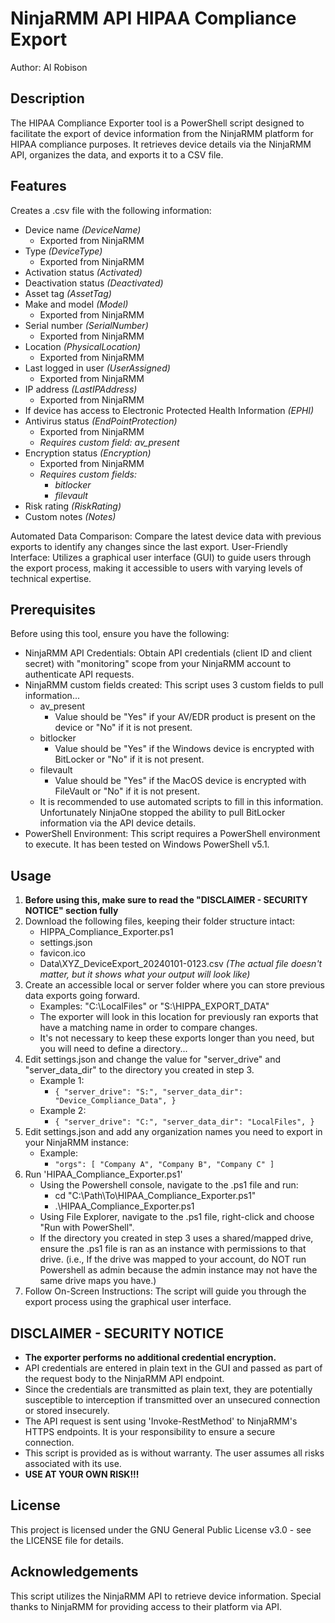 # NinjaRMM API HIPAA Compliance Export
Author:  Al Robison

## Description
The HIPAA Compliance Exporter tool is a PowerShell script designed to facilitate the export of device information from the NinjaRMM platform for HIPAA compliance purposes. It retrieves device details via the NinjaRMM API, organizes the data, and exports it to a CSV file.

## Features
Creates a .csv file with the following information:
- Device name *(DeviceName)*
    - Exported from NinjaRMM
- Type *(DeviceType)*
    - Exported from NinjaRMM
- Activation status *(Activated)*
- Deactivation status *(Deactivated)*
- Asset tag *(AssetTag)*
- Make and model *(Model)*
    - Exported from NinjaRMM
- Serial number *(SerialNumber)*
    - Exported from NinjaRMM
- Location *(PhysicalLocation)*
    - Exported from NinjaRMM
- Last logged in user *(UserAssigned)*
    - Exported from NinjaRMM
- IP address *(LastIPAddress)*
    - Exported from NinjaRMM
- If device has access to Electronic Protected Health Information *(EPHI)*
- Antivirus status *(EndPointProtection)*
    - Exported from NinjaRMM
    - *Requires custom field: av_present*
- Encryption status *(Encryption)*
    - Exported from NinjaRMM
    - *Requires custom fields:*
        - *bitlocker*
        - *filevault*
- Risk rating *(RiskRating)*
- Custom notes *(Notes)*

Automated Data Comparison: Compare the latest device data with previous exports to identify any changes since the last export.
User-Friendly Interface: Utilizes a graphical user interface (GUI) to guide users through the export process, making it accessible to users with varying levels of technical expertise.

## Prerequisites
Before using this tool, ensure you have the following:
- NinjaRMM API Credentials: Obtain API credentials (client ID and client secret) with "monitoring" scope from your NinjaRMM account to authenticate API requests.
- NinjaRMM custom fields created: This script uses 3 custom fields to pull information...
    - av_present
        - Value should be "Yes" if your AV/EDR product is present on the device or "No" if it is not present.
    - bitlocker
        - Value should be "Yes" if the Windows device is encrypted with BitLocker or "No" if it is not present.
    - filevault
        - Value should be "Yes" if the MacOS device is encrypted with FileVault or "No" if it is not present.
    - It is recommended to use automated scripts to fill in this information. Unfortunately NinjaOne stopped the ability to pull BitLocker information via the API device details.
- PowerShell Environment: This script requires a PowerShell environment to execute. It has been tested on Windows PowerShell v5.1.

## Usage
1. **Before using this, make sure to read the "DISCLAIMER - SECURITY NOTICE" section fully**
2. Download the following files, keeping their folder structure intact:
    - HIPPA_Compliance_Exporter.ps1
    - settings.json
    - favicon.ico
    - Data\XYZ_DeviceExport_20240101-0123.csv  *(The actual file doesn't matter, but it shows what your output will look like)*
3. Create an accessible local or server folder where you can store previous data exports going forward.
    - Examples: "C:\LocalFiles" or "S:\HIPPA_EXPORT_DATA"
    - The exporter will look in this location for previously ran exports that have a matching name in order to compare changes.
    - It's not necessary to keep these exports longer than you need, but you will need to define a directory...
4. Edit settings.json and change the value for "server_drive" and "server_data_dir" to the directory you created in step 3.
    - Example 1:
        - `{
            "server_drive": "S:",
            "server_data_dir": "Device_Compliance_Data",
        }`
    - Example 2:
        - `{
            "server_drive": "C:",
            "server_data_dir": "LocalFiles",
        }`
5. Edit settings.json and add any organization names you need to export in your NinjaRMM instance:
    - Example:
        - `"orgs": [
            "Company A",
            "Company B",
            "Company C"
        ]`
6. Run 'HIPAA_Compliance_Exporter.ps1'
    - Using the Powershell console, navigate to the .ps1 file and run:
        - cd "C:\Path\To\HIPAA_Compliance_Exporter.ps1"
        - .\HIPAA_Compliance_Exporter.ps1
    - Using File Explorer, navigate to the .ps1 file, right-click and choose "Run with PowerShell".
    - If the directory you created in step 3 uses a shared/mapped drive, ensure the .ps1 file is ran as an instance with permissions to that drive. (i.e., If the drive was mapped to your account, do NOT run Powershell as admin because the admin instance may not have the same drive maps you have.)
7. Follow On-Screen Instructions: The script will guide you through the export process using the graphical user interface.

## DISCLAIMER - SECURITY NOTICE
- **The exporter performs no additional credential encryption.**
- API credentials are entered in plain text in the GUI and passed as part of the request body to the NinjaRMM API endpoint.
- Since the credentials are transmitted as plain text, they are potentially susceptible to interception if transmitted over an unsecured connection or stored insecurely.
- The API request is sent using 'Invoke-RestMethod' to NinjaRMM's HTTPS endpoints. It is your responsibility to ensure a secure connection.
- This script is provided as is without warranty. The user assumes all risks associated with its use.
- **USE AT YOUR OWN RISK!!!**

## License
This project is licensed under the GNU General Public License v3.0 - see the LICENSE file for details.

## Acknowledgements
This script utilizes the NinjaRMM API to retrieve device information. Special thanks to NinjaRMM for providing access to their platform via API.